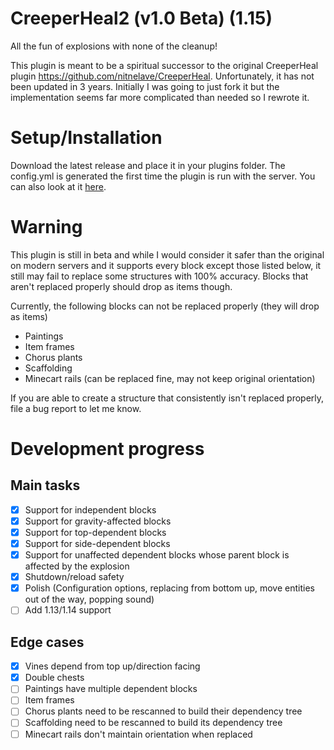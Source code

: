 # CreeperHeal2 (v1.0 Beta) (1.15)

All the fun of explosions with none of the cleanup!

This plugin is meant to be a spiritual successor to the original CreeperHeal plugin https://github.com/nitnelave/CreeperHeal. 
Unfortunately, it has not been updated in 3 years. Initially I was going to just fork it but the implementation seems 
far more complicated than needed so I rewrote it.

# Setup/Installation

Download the latest release and place it in your plugins folder. The config.yml is generated the first 
time the plugin is run with the server. You can also look at it 
[here](https://github.com/pmdevita/CreeperHeal2/blob/master/src/main/resources/config.yml).

# Warning

This plugin is still in beta and while I would consider it safer than the original on 
modern servers and it supports every block except those listed below, it still may fail to 
replace some structures with 100% accuracy. Blocks that aren't replaced properly should drop as
items though.

Currently, the following blocks can not be replaced properly (they will drop as items)
- Paintings
- Item frames
- Chorus plants
- Scaffolding
- Minecart rails (can be replaced fine, may not keep original orientation)

If you are able to create a structure that consistently isn't replaced properly, file a bug 
report to let me know.

# Development progress

## Main tasks
- [x] Support for independent blocks
- [x] Support for gravity-affected blocks
- [x] Support for top-dependent blocks
- [x] Support for side-dependent blocks
- [x] Support for unaffected dependent blocks whose parent block is affected by the explosion
- [x] Shutdown/reload safety
- [x] Polish (Configuration options, replacing from bottom up, move entities out of the way, popping sound)
- [ ] Add 1.13/1.14 support 

## Edge cases
- [x] Vines depend from top up/direction facing
- [x] Double chests
- [ ] Paintings have multiple dependent blocks
- [ ] Item frames
- [ ] Chorus plants need to be rescanned to build their dependency tree
- [ ] Scaffolding need to be rescanned to build its dependency tree
- [ ] Minecart rails don't maintain orientation when replaced

